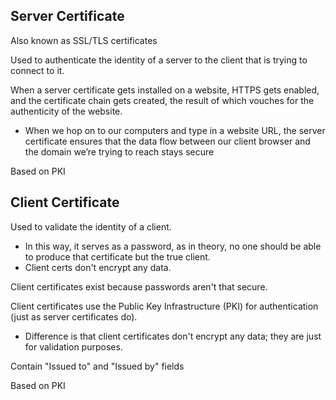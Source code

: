 
## Server Certificate
Also known as SSL/TLS certificates

Used to authenticate the identity of a server to the client that is trying to connect to it.

When a server certificate gets installed on a website, HTTPS gets enabled, and the certificate chain gets created, the result of which vouches for the authenticity of the website.
- When we hop on to our computers and type in a website URL, the server certificate ensures that the data flow between our client browser and the domain we’re trying to reach stays secure

Based on PKI

## Client Certificate
Used to validate the identity of a client.
- In this way, it serves as a password, as in theory, no one should be able to produce that certificate but the true client.
- Client certs don't encrypt any data.

Client certificates exist because passwords aren't that secure.

Client certificates use the Public Key Infrastructure (PKI) for authentication (just as server certificates do).
- Difference is that client certificates don't encrypt any data; they are just for validation purposes.

Contain "Issued to" and "Issued by" fields

Based on PKI